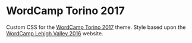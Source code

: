 # WordCamp Torino 2017
Custom CSS for the [WordCamp Torino 2017](http://2017.torino.wordcamp.org) theme. Style based upon the [WordCamp Lehigh Valley 2016](http://2016.lehighvalley.wordcamp.org) website.
